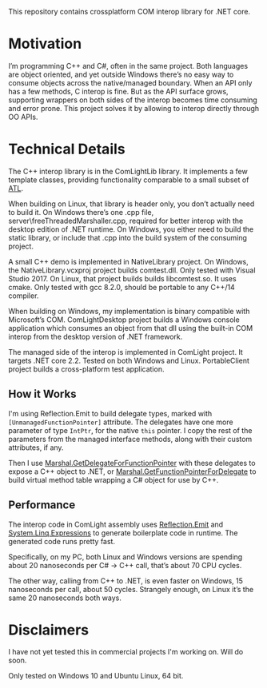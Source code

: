 This repository contains crossplatform COM interop library for .NET core.# MotivationI’m programming C++ and C#, often in the same project. Both languages are object oriented, and yet outside Windows there’s no easy way to consume objects across the native/managed boundary. When an API only has a few methods, C interop is fine. But as the API surface grows, supporting wrappers on both sides of the interop becomes time consuming and error prone. This project solves it by allowing to interop directly through OO APIs.# Technical DetailsThe C++ interop library is in the ComLightLib library. It implements a few template classes, providing functionality comparable to a small subset of [ATL](https://en.wikipedia.org/wiki/Active_Template_Library).When building on Linux, that library is header only, you don’t actually need to build it. On Windows there’s one .cpp file, server\freeThreadedMarshaller.cpp, required for better interop with the desktop edition of .NET runtime. On Windows, you either need to build the static library, or include that .cpp into the build system of the consuming project.A small C++ demo is implemented in NativeLibrary project. On Windows, the NativeLibrary.vcxproj project builds comtest.dll. Only tested with Visual Studio 2017.On Linux, that project builds builds libcomtest.so. It uses cmake. Only tested with gcc 8.2.0, should be portable to any C++/14 compiler.When building on Windows, my implementation is binary compatible with Microsoft’s COM. ComLightDesktop project builds a Windows console application which consumes an object from that dll using the built-in COM interop from the desktop version of .NET framework.The managed side of the interop is implemented in ComLight project. It targets .NET core 2.2. Tested on both Windows and Linux. PortableClient project builds a cross-platform test application.## How it WorksI'm using Reflection.Emit to build delegate types, marked with `[UnmanagedFunctionPointer]` attribute. The delegates have one more parameter of type `IntPtr`, for the native `this` pointer. I copy the rest of the parameters from the managed interface methods, along with their custom attributes, if any.Then I use [Marshal.GetDelegateForFunctionPointer](https://docs.microsoft.com/en-us/dotnet/api/system.runtime.interopservices.marshal.getdelegateforfunctionpointer?view=netframework-4.8) with these delegates to expose a C++ object to .NET, or [Marshal.GetFunctionPointerForDelegate](https://docs.microsoft.com/en-us/dotnet/api/system.runtime.interopservices.marshal.getfunctionpointerfordelegate?view=netframework-4.8) to build virtual method table wrapping a C# object for use by C++.## PerformanceThe interop code in ComLight assembly uses [Reflection.Emit](https://docs.microsoft.com/en-us/dotnet/api/system.reflection.emit?view=netframework-4.8) and [System.Linq.Expressions](https://docs.microsoft.com/en-us/dotnet/api/system.linq.expressions?view=netframework-4.8) to generate boilerplate code in runtime. The generated code runs pretty fast.Specifically, on my PC, both Linux and Windows versions are spending about 20 nanoseconds per C# -> C++ call, that’s about 70 CPU cycles.The other way, calling from C++ to .NET, is even faster on Windows, 15 nanoseconds per call, about 50 cycles. Strangely enough, on Linux it’s the same 20 nanoseconds both ways.# DisclaimersI have not yet tested this in commercial projects I'm working on. Will do soon.Only tested on Windows 10 and Ubuntu Linux, 64 bit.